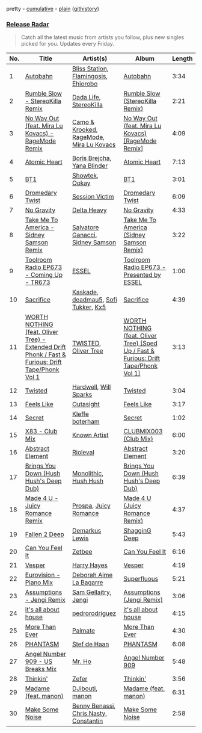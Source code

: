 pretty - [cumulative](/playlists/cumulative/Release%20Radar.md) - [plain](/playlists/plain/37i9dQZEVXbsudmxBFKW7G) ([githistory](https://github.githistory.xyz/vitokorn/spotify-playlist-archive/blob/master/playlists/plain/37i9dQZEVXbsudmxBFKW7G))

### [Release Radar](https://open.spotify.com/playlist/37i9dQZEVXbsudmxBFKW7G)

> Catch all the latest music from artists you follow, plus new singles picked for you. Updates every Friday.

| No. | Title | Artist(s) | Album | Length |
|---|---|---|---|---|
| 1 | [Autobahn](https://open.spotify.com/track/0zxh0IfokQENI2b7za1jRX) | [Bliss Station](https://open.spotify.com/artist/14nuxkCmtQBF2SJfwl6vLu), [Flamingosis](https://open.spotify.com/artist/75cW8FFekyCjj0mfZM1Gfb), [Ehiorobo](https://open.spotify.com/artist/5kZ3bLambJ4rBTQ7c2pmi5) | [Autobahn](https://open.spotify.com/album/7uBaHsX2TUBZ5wukqHJPiy) | 3:34 |
| 2 | [Rumble Slow - StereoKilla Remix](https://open.spotify.com/track/3YF5YQbHoUYzyAxuSz6S6U) | [Dada Life](https://open.spotify.com/artist/00sAT5YX8W3xNd1EuqyHw9), [StereoKilla](https://open.spotify.com/artist/3IxxRIBaCq3pXjxfS7CODy) | [Rumble Slow (StereoKilla Remix)](https://open.spotify.com/album/5QySCEHPgrnu9BXuH0qama) | 2:21 |
| 3 | [No Way Out (feat. Mira Lu Kovacs) - RageMode Remix](https://open.spotify.com/track/6UNGxIYjjYGqoQZhiPCCfH) | [Camo & Krooked](https://open.spotify.com/artist/2N8IPNZTiNo3nj4mreOlHU), [RageMode](https://open.spotify.com/artist/3lTaAVDzKmGsmvFafGe5W6), [Mira Lu Kovacs](https://open.spotify.com/artist/0T8xnqWlhMlkQX7fFUFQDr) | [No Way Out (feat. Mira Lu Kovacs) [RageMode Remix]](https://open.spotify.com/album/2kG7szsWt34yqClmTCWnXt) | 4:09 |
| 4 | [Atomic Heart](https://open.spotify.com/track/2IDz0jj2IrqSjkB3SCcDn8) | [Boris Brejcha](https://open.spotify.com/artist/6caPJFLv1wesmM7gwK1ACy), [Yana Blinder](https://open.spotify.com/artist/79EE54kxCNXUGNtEkgo12R) | [Atomic Heart](https://open.spotify.com/album/0luQU7YFJBr05uS279ifqf) | 7:13 |
| 5 | [BT1](https://open.spotify.com/track/59gxVInWEnShtkIrNGUhaE) | [Showtek](https://open.spotify.com/artist/3gk0OYeLFWYupGFRHqLSR7), [Ookay](https://open.spotify.com/artist/1HQGhla3VNj1dBmKTtVT2t) | [BT1](https://open.spotify.com/album/3mrqyJRhizCxGwOn2s7mGq) | 3:01 |
| 6 | [Dromedary Twist](https://open.spotify.com/track/5MfKKuC9XnxxSJYcbEC205) | [Session Victim](https://open.spotify.com/artist/4Hl6TEQAFgH0XrZq4f8okX) | [Dromedary Twist](https://open.spotify.com/album/0p25gsEFsPMCDeyWzngtPF) | 6:09 |
| 7 | [No Gravity](https://open.spotify.com/track/0vDJoZI2ScYkpUYrCcdGi5) | [Delta Heavy](https://open.spotify.com/artist/7GvVTb8yFV0ZrdI30Qce6T) | [No Gravity](https://open.spotify.com/album/6UqHV6r9TLRbwAPTFeEevh) | 4:33 |
| 8 | [Take Me To America - Sidney Samson Remix](https://open.spotify.com/track/6mN30VHFDxi2jjWjBThmgB) | [Salvatore Ganacci](https://open.spotify.com/artist/5PdkRVDASsw6P7QoqRpz0F), [Sidney Samson](https://open.spotify.com/artist/3XonXgjEAAXVl0WKLF1Z4g) | [Take Me To America (Sidney Samson Remix)](https://open.spotify.com/album/2vW9LiUNLQX6kAWCJMnYE8) | 3:22 |
| 9 | [Toolroom Radio EP673 - Coming Up - TR673](https://open.spotify.com/track/1CZF2ZuZntvNxliGJsylB3) | [ESSEL](https://open.spotify.com/artist/2ucdZN7GyBGxIKHIzksnXc) | [Toolroom Radio EP673 - Presented by ESSEL](https://open.spotify.com/album/0cRu8LboDPHp2NlWoHpXJQ) | 1:00 |
| 10 | [Sacrifice](https://open.spotify.com/track/76YXmewvHFse7tBeOTtSx3) | [Kaskade](https://open.spotify.com/artist/6TQj5BFPooTa08A7pk8AQ1), [deadmau5](https://open.spotify.com/artist/2CIMQHirSU0MQqyYHq0eOx), [Sofi Tukker](https://open.spotify.com/artist/586uxXMyD5ObPuzjtrzO1Q), [Kx5](https://open.spotify.com/artist/2avRYQUWQpIkzJOEkf0MdY) | [Sacrifice](https://open.spotify.com/album/4D3QP0SVFo1iRWWACAhmQi) | 4:39 |
| 11 | [WORTH NOTHING (feat. Oliver Tree) - Extended Drift Phonk / Fast & Furious: Drift Tape/Phonk Vol 1](https://open.spotify.com/track/5NFnp0xR78BwgZyHKLjXlR) | [TWISTED](https://open.spotify.com/artist/1rPf3UFQ9PzH7MafzfHTnG), [Oliver Tree](https://open.spotify.com/artist/6TLwD7HPWuiOzvXEa3oCNe) | [WORTH NOTHING (feat. Oliver Tree) [Sped Up / Fast & Furious: Drift Tape/Phonk Vol 1]](https://open.spotify.com/album/1SJaqNTyWLCByFLf69f3xU) | 3:13 |
| 12 | [Twisted](https://open.spotify.com/track/2hVKyTO50HPKfVmFas7Fcm) | [Hardwell](https://open.spotify.com/artist/6BrvowZBreEkXzJQMpL174), [Will Sparks](https://open.spotify.com/artist/1u7OVFmWah4wQhOPIbUb8U) | [Twisted](https://open.spotify.com/album/41n9tQvEH5vhv5ZcG7ckQp) | 3:04 |
| 13 | [Feels Like](https://open.spotify.com/track/2traRtOm6NdS2E5n6T3u9b) | [Outasight](https://open.spotify.com/artist/1zuG3w1Zgeou53fb3Vu3bO) | [Feels Like](https://open.spotify.com/album/7AEnd4u2VyVNc1HssQtfJD) | 3:17 |
| 14 | [Secret](https://open.spotify.com/track/1nt2QUq6PesSi1IPkxec3l) | [Kleffe boterham](https://open.spotify.com/artist/60Cb23EWzxDUl2c08kygUQ) | [Secret](https://open.spotify.com/album/2dpPF2QcCUNJmxg2bqwHzv) | 1:02 |
| 15 | [X83 - Club Mix](https://open.spotify.com/track/6vSIkhK7WWja42ypV6DUDg) | [Known Artist](https://open.spotify.com/artist/07iYEyMyKAt0MzUt3JdFU2) | [CLUBMIX003 (Club Mix)](https://open.spotify.com/album/03rHlvY7P7mVf0AGJikQ7j) | 6:00 |
| 16 | [Abstract Element](https://open.spotify.com/track/54zu1m1KX1oOwZPuGse5y0) | [Rioleval](https://open.spotify.com/artist/45I1HAnq6EeSBi48cAqpw0) | [Abstract Element](https://open.spotify.com/album/732EXMXLdOFUekdrcrcbls) | 3:20 |
| 17 | [Brings You Down (Hush Hush's Deep Dub)](https://open.spotify.com/track/65jOCGTOfMhDs2jIQzjnFG) | [Monolithic](https://open.spotify.com/artist/0bbPxPcaed3Td8DqCxBmBP), [Hush Hush](https://open.spotify.com/artist/72lGnGZvP8ZUeOAnc8GoDU) | [Brings You Down (Hush Hush's Deep Dub)](https://open.spotify.com/album/3kMcsS2sM54fgYdCOmEAYA) | 6:39 |
| 18 | [Made 4 U - Juicy Romance Remix](https://open.spotify.com/track/653FlArHRCUQ53tVENefRO) | [Prospa](https://open.spotify.com/artist/6HabM2PUM519iIxervGWSb), [Juicy Romance](https://open.spotify.com/artist/55RZaB7LJnx3sXeyVJXB2e) | [Made 4 U (Juicy Romance Remix)](https://open.spotify.com/album/1WFzv16AVzBdU5Yn6UGLEM) | 4:37 |
| 19 | [Fallen 2 Deep](https://open.spotify.com/track/3Yt1TGTEFZjgq3jHd7l41d) | [Demarkus Lewis](https://open.spotify.com/artist/68fzfWiT3Mlyy93zT2mnyl) | [ShagginG Deep](https://open.spotify.com/album/5nKjtEoSeOIOHofqGtUCFD) | 5:43 |
| 20 | [Can You Feel It](https://open.spotify.com/track/2Lo7g7oUlYWUrn0vFjOQsv) | [Zetbee](https://open.spotify.com/artist/7ju7u4UaASOSjl2Vm53ulN) | [Can You Feel It](https://open.spotify.com/album/54Q46OquO9je7dGg2lwm0n) | 6:16 |
| 21 | [Vesper](https://open.spotify.com/track/19MI4vOCHcaDs7zhH9PCDi) | [Harry Hayes](https://open.spotify.com/artist/7BBSATOdEaY07XbxlUzfFu) | [Vesper](https://open.spotify.com/album/7disSV9sSYwZFyhq9CXykz) | 4:19 |
| 22 | [Eurovision - Piano Mix](https://open.spotify.com/track/6Z0z1EK6RAqE2eccC6ByV4) | [Deborah Aime La Bagarre](https://open.spotify.com/artist/6jZ18ATjOFUAgDXX3H9x5w) | [Superfluous](https://open.spotify.com/album/3tNbIGw86h0LZRAS0y54Io) | 5:21 |
| 23 | [Assumptions - Jengi Remix](https://open.spotify.com/track/3NaLD1DZ4U2VMf4WXci3Rt) | [Sam Gellaitry](https://open.spotify.com/artist/07UJz804RJxqNvxFXC3h9H), [Jengi](https://open.spotify.com/artist/4lgrPvofm0IT605L9OrOTN) | [Assumptions (Jengi Remix)](https://open.spotify.com/album/2waZkaQGtcdGPWIkcUMxbQ) | 3:06 |
| 24 | [it's all about house](https://open.spotify.com/track/70DBT73LPK5pnsgk9irGtC) | [pedrorodriguez](https://open.spotify.com/artist/2PbCpvvnTFyJTLCwtDohYp) | [it's all about house](https://open.spotify.com/album/3750xqOf3Mb3XChsFpTc2T) | 4:15 |
| 25 | [More Than Ever](https://open.spotify.com/track/1wocqrok3dhBOXilPJ6vpH) | [Palmate](https://open.spotify.com/artist/02mNGa8lfssm5rnhwZhVNw) | [More Than Ever](https://open.spotify.com/album/1hZ9QIDhou6o199C366sXC) | 4:30 |
| 26 | [PHANTASM](https://open.spotify.com/track/5UlBnVvkMInv9R8ElpCygW) | [Stef de Haan](https://open.spotify.com/artist/6h4hz3Tbm4jV31NdOMhfpA) | [PHANTASM](https://open.spotify.com/album/45I9UVrK2Z22P3Ojokjx3g) | 6:08 |
| 27 | [Angel Number 909 - US Breaks Mix](https://open.spotify.com/track/2WKxGqtWgpnodS11rLXXwz) | [Mr. Ho](https://open.spotify.com/artist/44LzZsFXgy7Ft4EsT3WlI8) | [Angel Number 909](https://open.spotify.com/album/0sqVxMx8dPxEwXJsmW5UKO) | 5:48 |
| 28 | [Thinkin'](https://open.spotify.com/track/1nGD3XsGlzIUXHipc8WPQh) | [Zefer](https://open.spotify.com/artist/63lkUTZYWny7rlcy00F0jE) | [Thinkin'](https://open.spotify.com/album/3yxTYf5rjmuKVkM4khsScf) | 3:56 |
| 29 | [Madame (feat. manon)](https://open.spotify.com/track/4vO0xCJig65jRGkj595A8u) | [DJibouti](https://open.spotify.com/artist/2PyUWRpP3uy6MrZB1rPxQw), [manon](https://open.spotify.com/artist/243JvYwaQB1VXfizmVku65) | [Madame (feat. manon)](https://open.spotify.com/album/2KyeAWkv2o0kKeW6nb1f7L) | 6:31 |
| 30 | [Make Some Noise](https://open.spotify.com/track/3rsXPMYxQ7vl1XCcrZlzAC) | [Benny Benassi](https://open.spotify.com/artist/4Ws2otunReOa6BbwxxpCt6), [Chris Nasty](https://open.spotify.com/artist/1rGakp9mQfKaLjN7mT9ohd), [Constantin](https://open.spotify.com/artist/1bW3e15ewZUHeQkIpgXoxg) | [Make Some Noise](https://open.spotify.com/album/3mqinTVMorAEwc9TiyI6DH) | 2:58 |